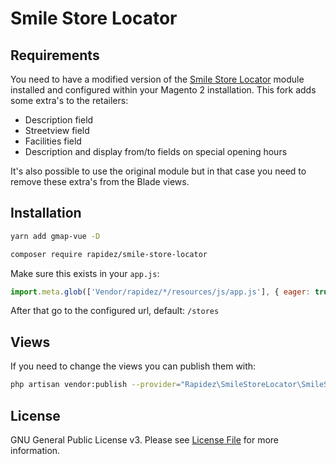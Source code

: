# Smile Store Locator

## Requirements

You need to have a modified version of the [Smile Store Locator](https://github.com/pimruiter/magento2-module-store-locator/tree/feature/stable) module installed and configured within your Magento 2 installation. This fork adds some extra's to the retailers:

- Description field
- Streetview field
- Facilities field
- Description and display from/to fields on special opening hours

It's also possible to use the original module but in that case you need to remove these extra's from the Blade views.

## Installation

```bash
yarn add gmap-vue -D
```

```bash
composer require rapidez/smile-store-locator
```

Make sure this exists in your `app.js`:
```js
import.meta.glob(['Vendor/rapidez/*/resources/js/app.js'], { eager: true });
```

After that go to the configured url, default: `/stores`

## Views

If you need to change the views you can publish them with:
```bash
php artisan vendor:publish --provider="Rapidez\SmileStoreLocator\SmileStoreLocatorServiceProvider" --tag=views
```

## License

GNU General Public License v3. Please see [License File](LICENSE) for more information.
